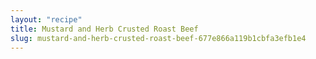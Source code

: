 ```yaml
---
layout: "recipe"
title: Mustard and Herb Crusted Roast Beef 
slug: mustard-and-herb-crusted-roast-beef-677e866a119b1cbfa3efb1e4
---
```

